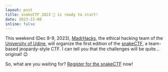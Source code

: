 ```yaml
---
layout: post
title: snakeCTF 2023 🐍 is ready to start!
date: 2023-12-08
inline: false
---
```

This weekend (Dec 8-9, 2023), [MadrHacks](https://madrhacks.org), the ethical hacking team of the [University of Udine](https://www.uniud.it), will organize the first edition of the [snakeCTF](https://2023.snakectf.org), a team-based jeopardy-style CTF.  I can tell you that the challenges will be quite… original! 😉

So, what are you waiting for? [Register for the snakeCTF](https://2023.snakectf.org/register) now! 